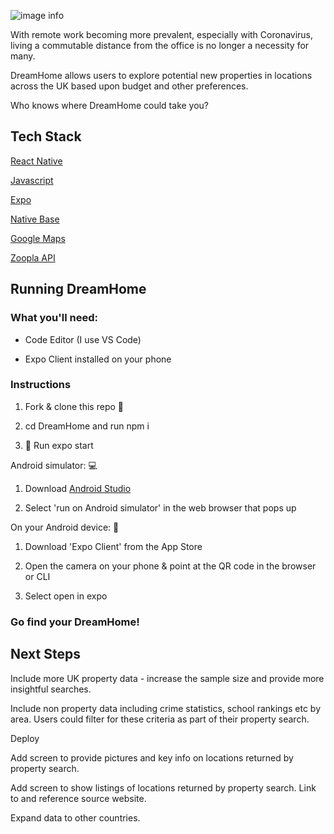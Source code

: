 ![image info](https://github.com/matt-haddon/dream-home/blob/master/DreamHome/assets/mockup.png)




With remote work becoming more prevalent, especially with Coronavirus, living a commutable distance from the office is no longer a necessity for many.

DreamHome allows users to explore potential new properties in locations across the UK based upon budget and other preferences.

Who knows where DreamHome could take you?

## Tech Stack

[React Native](https://reactnative.dev/)

[Javascript](https://www.javascript.com/)

[Expo](https://expo.io/)

[Native Base](https://nativebase.io/)

[Google Maps](https://github.com/react-native-maps/react-native-maps)

[Zoopla API](https://developer.zoopla.co.uk/)

## Running DreamHome

### What you'll need:

- Code Editor (I use VS Code)

- Expo Client installed on your phone

### Instructions

1. Fork & clone this repo 🍴

2. cd DreamHome and run npm i

3. 🚀 Run expo start

Android simulator: 💻

1. Download [Android Studio](https://developer.android.com/studio)

2. Select 'run on Android simulator' in the web browser that pops up

On your Android device: 📱

1. Download 'Expo Client' from the App Store

2. Open the camera on your phone & point at the QR code in the browser or CLI

3. Select open in expo

### Go find your DreamHome!

## Next Steps

Include more UK property data - increase the sample size and provide more insightful searches.

Include non property data including crime statistics, school rankings etc by area. Users could filter for these criteria as part of their property search.

Deploy

Add screen to provide pictures and key info on locations returned by property search.

Add screen to show listings of locations returned by property search. Link to and reference source website.

Expand data to other countries.

